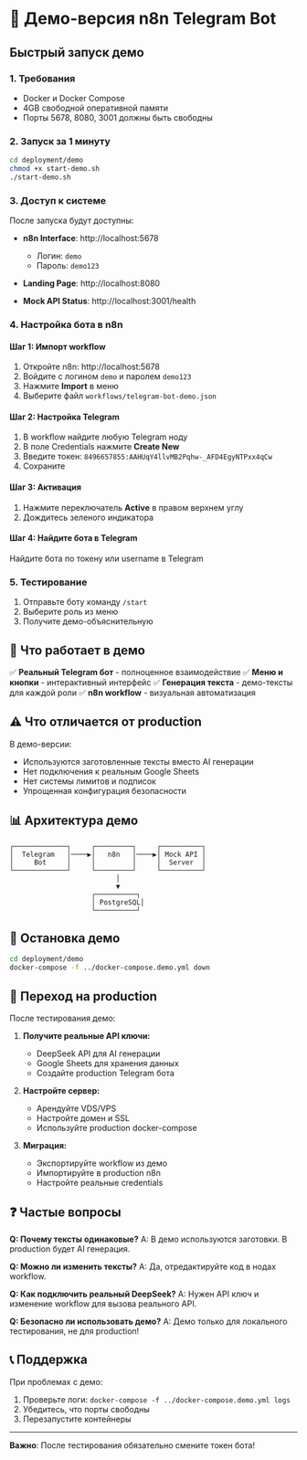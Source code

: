 # 🎯 Демо-версия n8n Telegram Bot

## Быстрый запуск демо

### 1. Требования
- Docker и Docker Compose
- 4GB свободной оперативной памяти
- Порты 5678, 8080, 3001 должны быть свободны

### 2. Запуск за 1 минуту

```bash
cd deployment/demo
chmod +x start-demo.sh
./start-demo.sh
```

### 3. Доступ к системе

После запуска будут доступны:

- **n8n Interface**: http://localhost:5678
  - Логин: `demo`
  - Пароль: `demo123`

- **Landing Page**: http://localhost:8080

- **Mock API Status**: http://localhost:3001/health

### 4. Настройка бота в n8n

#### Шаг 1: Импорт workflow
1. Откройте n8n: http://localhost:5678
2. Войдите с логином `demo` и паролем `demo123`
3. Нажмите **Import** в меню
4. Выберите файл `workflows/telegram-bot-demo.json`

#### Шаг 2: Настройка Telegram
1. В workflow найдите любую Telegram ноду
2. В поле Credentials нажмите **Create New**
3. Введите токен: `8496657855:AAHUqY4llvMB2Pqhw-_AFD4EgyNTPxx4qCw`
4. Сохраните

#### Шаг 3: Активация
1. Нажмите переключатель **Active** в правом верхнем углу
2. Дождитесь зеленого индикатора

#### Шаг 4: Найдите бота в Telegram
Найдите бота по токену или username в Telegram

### 5. Тестирование

1. Отправьте боту команду `/start`
2. Выберите роль из меню
3. Получите демо-объяснительную

## 🔧 Что работает в демо

✅ **Реальный Telegram бот** - полноценное взаимодействие
✅ **Меню и кнопки** - интерактивный интерфейс
✅ **Генерация текста** - демо-тексты для каждой роли
✅ **n8n workflow** - визуальная автоматизация

## ⚠️ Что отличается от production

В демо-версии:
- Используются заготовленные тексты вместо AI генерации
- Нет подключения к реальным Google Sheets
- Нет системы лимитов и подписок
- Упрощенная конфигурация безопасности

## 📊 Архитектура демо

```
┌─────────────┐     ┌─────────┐     ┌──────────┐
│  Telegram   │────▶│   n8n   │────▶│ Mock API │
│     Bot     │     │         │     │  Server  │
└─────────────┘     └─────────┘     └──────────┘
                          │
                          ▼
                    ┌──────────┐
                    │ PostgreSQL│
                    └──────────┘
```

## 🛑 Остановка демо

```bash
cd deployment/demo
docker-compose -f ../docker-compose.demo.yml down
```

## 🚀 Переход на production

После тестирования демо:

1. **Получите реальные API ключи:**
   - DeepSeek API для AI генерации
   - Google Sheets для хранения данных
   - Создайте production Telegram бота

2. **Настройте сервер:**
   - Арендуйте VDS/VPS
   - Настройте домен и SSL
   - Используйте production docker-compose

3. **Миграция:**
   - Экспортируйте workflow из демо
   - Импортируйте в production n8n
   - Настройте реальные credentials

## ❓ Частые вопросы

**Q: Почему тексты одинаковые?**
A: В демо используются заготовки. В production будет AI генерация.

**Q: Можно ли изменить тексты?**
A: Да, отредактируйте код в нодах workflow.

**Q: Как подключить реальный DeepSeek?**
A: Нужен API ключ и изменение workflow для вызова реального API.

**Q: Безопасно ли использовать демо?**
A: Демо только для локального тестирования, не для production!

## 📞 Поддержка

При проблемах с демо:
1. Проверьте логи: `docker-compose -f ../docker-compose.demo.yml logs`
2. Убедитесь, что порты свободны
3. Перезапустите контейнеры

---

**Важно**: После тестирования обязательно смените токен бота!
